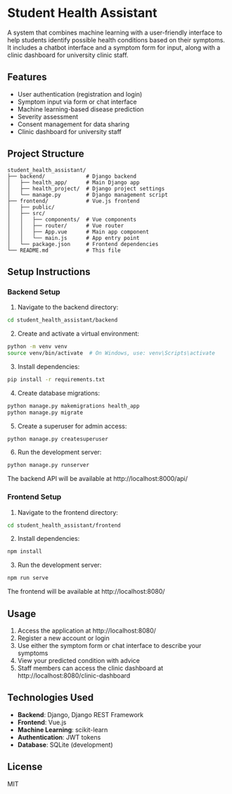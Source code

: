 # Student Health Assistant

A system that combines machine learning with a user-friendly interface to help students identify possible health conditions based on their symptoms. It includes a chatbot interface and a symptom form for input, along with a clinic dashboard for university clinic staff.

## Features

- User authentication (registration and login)
- Symptom input via form or chat interface
- Machine learning-based disease prediction
- Severity assessment
- Consent management for data sharing
- Clinic dashboard for university staff

## Project Structure

```
student_health_assistant/
├── backend/             # Django backend
│   ├── health_app/      # Main Django app
│   ├── health_project/  # Django project settings
│   └── manage.py        # Django management script
├── frontend/            # Vue.js frontend
│   ├── public/
│   ├── src/
│   │   ├── components/  # Vue components
│   │   ├── router/      # Vue router
│   │   ├── App.vue      # Main app component
│   │   └── main.js      # App entry point
│   └── package.json     # Frontend dependencies
└── README.md            # This file
```

## Setup Instructions

### Backend Setup

1. Navigate to the backend directory:
```bash
cd student_health_assistant/backend
```

2. Create and activate a virtual environment:
```bash
python -m venv venv
source venv/bin/activate  # On Windows, use: venv\Scripts\activate
```

3. Install dependencies:
```bash
pip install -r requirements.txt
```

4. Create database migrations:
```bash
python manage.py makemigrations health_app
python manage.py migrate
```

5. Create a superuser for admin access:
```bash
python manage.py createsuperuser
```

6. Run the development server:
```bash
python manage.py runserver
```

The backend API will be available at http://localhost:8000/api/

### Frontend Setup

1. Navigate to the frontend directory:
```bash
cd student_health_assistant/frontend
```

2. Install dependencies:
```bash
npm install
```

3. Run the development server:
```bash
npm run serve
```

The frontend will be available at http://localhost:8080/

## Usage

1. Access the application at http://localhost:8080/
2. Register a new account or login
3. Use either the symptom form or chat interface to describe your symptoms
4. View your predicted condition with advice
5. Staff members can access the clinic dashboard at http://localhost:8080/clinic-dashboard

## Technologies Used

- **Backend**: Django, Django REST Framework
- **Frontend**: Vue.js
- **Machine Learning**: scikit-learn
- **Authentication**: JWT tokens
- **Database**: SQLite (development)

## License

MIT 